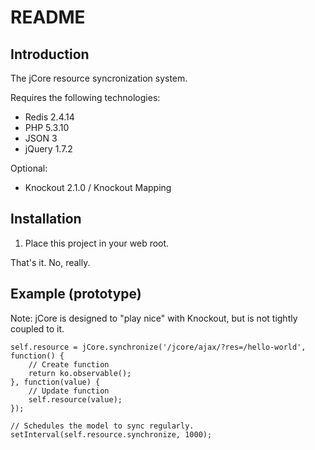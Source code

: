 README
======

Introduction
------------

The jCore resource syncronization system.

Requires the following technologies:
* Redis 2.4.14
* PHP 5.3.10
* JSON 3
* jQuery 1.7.2

Optional:
* Knockout 2.1.0 / Knockout Mapping 

Installation
------------

1. Place this project in your web root.

That's it. No, really. 

Example (prototype)
-------------------

Note: jCore is designed to "play nice" with Knockout, but is not tightly coupled to it.

	self.resource = jCore.synchronize('/jcore/ajax/?res=/hello-world', function() {
		// Create function
		return ko.observable();
	}, function(value) {
		// Update function
		self.resource(value);
	});

	// Schedules the model to sync regularly.
	setInterval(self.resource.synchronize, 1000);

